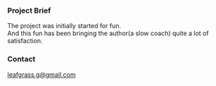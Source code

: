 ### Project Brief
The project was initially started for fun.  
And this fun has been bringing the author(a slow coach) quite a lot of satisfaction.

### Contact
leafgrass.g@gmail.com
